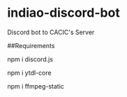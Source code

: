 # indiao-discord-bot
Discord bot to CACIC's Server

##Requirements

npm i discord.js

npm i ytdl-core

npm i ffmpeg-static

